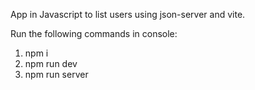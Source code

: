 App in Javascript to list users using json-server and vite.

Run the following commands in console:

1. npm i
2. npm run dev
2. npm run server